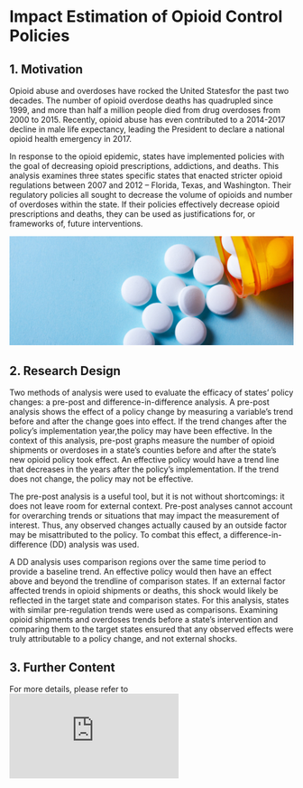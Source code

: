 # Impact Estimation of Opioid Control Policies
## 1. Motivation

Opioid abuse and overdoses have rocked the United Statesfor the past two decades. The number of opioid overdose deaths has quadrupled since 1999, and more than half a million people died from drug overdoses from 2000 to 2015. Recently, opioid abuse has even contributed to a 2014-2017 decline in male life expectancy, leading the President to declare a national opioid health emergency in 2017. 

In response to the opioid epidemic, states have implemented policies with the goal of decreasing opioid prescriptions, addictions, and deaths. This analysis examines three states specific states that enacted stricter opioid regulations between 2007 and 2012 – Florida, Texas, and Washington. Their regulatory policies all sought to decrease the volume of opioids and number of overdoses within the state. If their policies effectively decrease opioid prescriptions and deaths, they can be used as justifications for, or frameworks of, future interventions.


![](Opioid.jpeg)
## 2. Research Design

Two methods of analysis were used to evaluate the efficacy of states’ policy changes: a pre-post and difference-in-difference analysis. A pre-post analysis shows the effect of a policy change by measuring a variable’s trend before and after the change goes into effect. If the trend changes after the policy’s implementation year,the policy may have been effective. In the context of this analysis, pre-post graphs measure the number of opioid shipments or overdoses in a state’s counties before and after the state’s new opioid policy took effect. An effective policy would have a trend line that decreases in the years after the policy’s implementation. If the trend does not change, the policy may not be effective. 

The pre-post analysis is a useful tool, but it is not without shortcomings: it does not leave room for external context. Pre-post analyses cannot account for overarching trends or situations that may impact the measurement of interest. Thus, any observed changes actually caused by an outside factor may be misattributed to the policy. To combat this effect, a difference-in-difference (DD) analysis was used.

A DD analysis uses comparison regions over the same time period to provide a baseline trend. An effective policy would then have an effect above and beyond the trendline of comparison states. If an external factor affected trends in opioid shipments or deaths, this shock would likely be reflected in the target state and comparison states. For this analysis, states with similar pre-regulation trends were used as comparisons. Examining opioid shipments and overdoses trends before a state’s intervention and comparing them to the target states ensured that any observed effects were truly attributable to a policy change, and not external shocks.

## 3. Further Content

For more details, please refer to ![Full Report](https://github.com/TommyTseng1129/Impact-Estimation-of-Opioid-Control-Policies/blob/master/40_docs/Report%20(Non-technical%20Stakeholder%20Version).pdf)
